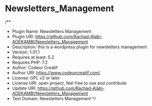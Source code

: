 # Newsletters_Management
/**
 * Plugin Name:       Newsletters Management
 * Plugin URI:        https://github.com/Rachad-Alabi-ADEKAMBI/Newsletters_Management
 * Description:       this is a  wordpress plugin for newsletters management
 * Version:           1.01.1
 * Requires at least: 5.2
 * Requires PHP:      7.2
 * Author:            Codeur Creatif
 * Author URI:        https://www.codeurcreatif.com/
 * License:           GPL v2 or later
 * License URI:       open project, feel free to use and contribute
 * Update URI:         https://github.com/Rachad-Alabi-ADEKAMBI/Newsletters_Management
 * Text Domain:        Newsletters Management
 */
